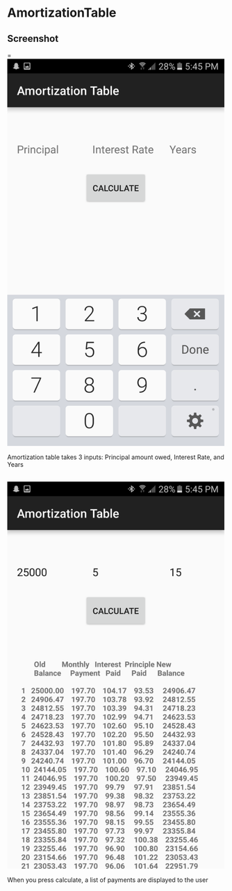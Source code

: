 # AmortizationTable
<h2> Screenshot </h2>=
<img src="Amort1.png" width="500px">
<p> Amortization table takes 3 inputs: Principal amount owed, Interest Rate, and Years </p>
<br/>
<img src="Amort2.png" width="500px">
<p> When you press calculate, a list of payments are displayed to the user </p>
